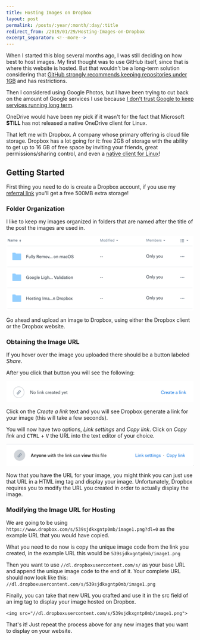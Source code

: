 ```yaml
---
title: Hosting Images on Dropbox
layout: post
permalink: /posts/:year/:month/:day/:title
redirect_from: /2019/01/29/Hosting-Images-on-Dropbox
excerpt_separator: <!--more-->
---
```


When I started this blog several months ago, I was still deciding on how best to host images. My first thought was to use GitHub itself, since that is where this website is hosted. But that wouldn't be a long-term solution considering that [GitHub strongly recommends keeping repositories under 1GB](https://help.github.com/articles/what-is-my-disk-quota/) and has restrictions.

Then I considered using Google Photos, but I have been trying to cut back on the amount of Google services I use because [I don't trust Google to keep services running long term](https://en.wikipedia.org/wiki/List_of_Google_products#Discontinued_products_and_services).

OneDrive would have been my pick if it wasn't for the fact that Microsoft **STILL** has not released a native OneDrive client for Linux.

That left me with Dropbox. A company whose primary offering is cloud file storage. Dropbox has a lot going for it: free 2GB of storage with the ability to get up to 16 GB of free space by inviting your friends, great permissions/sharing control, and even a [native client for Linux](https://www.dropbox.com/install-linux)!

<!--more-->

## Getting Started
First thing you need to do is create a Dropbox account, if you use my [referral link](https://db.tt/lB0uCSJKEB) you'll get a free 500MB extra storage!

### Folder Organization
I like to keep my images organized in folders that are named after the title of the post the images are used in.

<img src="/images/posts/2019/01/29/image1.png" alt="Dropbox folder organization">

Go ahead and upload an image to Dropbox, using either the Dropbox client or the Dropbox website.

### Obtaining the Image URL
If you hover over the image you uploaded there should be a button labeled *Share*.

After you click that button you will see the following:

<img src="/images/posts/2019/01/29/image2.png" alt="Dropbox create shared link">

Click on the *Create a link* text and you will see Dropbox generate a link for your image (this will take a few seconds).

You will now have two options, *Link settings* and *Copy link*. Click on *Copy link* and <kbd>CTRL</kbd> + <kbd>V</kbd> the URL into the text editor of your choice.

<img src="/images/posts/2019/01/29/image3.png" alt="Dropbox shared link options">

Now that you have the URL for your image, you might think you can just use that URL in a HTML img tag and display your image. Unfortunately, Dropbox requires you to modify the URL you created in order to actually display the image.

### Modifying the Image URL for Hosting
We are going to be using `https://www.dropbox.com/s/539sjdkxgntp0mb/image1.png?dl=0` as the example URL that you would have copied.

What you need to do now is copy the unique image code from the link you created, in the example URL this would be `539sjdkxgntp0mb/image1.png`

Then you want to use `//dl.dropboxusercontent.com/s/` as your base URL and append the unique image code to the end of it. Your complete URL should now look like this: `//dl.dropboxusercontent.com/s/539sjdkxgntp0mb/image1.png`

Finally, you can take that new URL you crafted and use it in the src field of an img tag to display your image hosted on Dropbox.

```
<img src="//dl.dropboxusercontent.com/s/539sjdkxgntp0mb/image1.png">
```

That's it! Just repeat the process above for any new images that you want to display on your website.